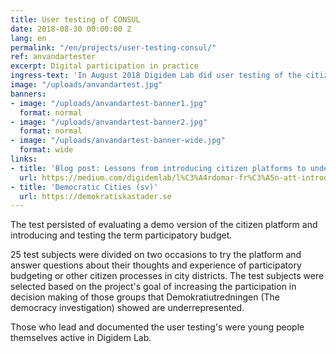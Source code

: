 ```yaml
---
title: User testing of CONSUL
date: 2018-08-30 00:00:00 Z
lang: en
permalink: "/en/projects/user-testing-consul/"
ref: anvandartester
excerpt: Digital participation in practice
ingress-text: 'In August 2018 Digidem Lab did user testing of the citizen platform CONSUL for the project Democratic Cities target groups: people born outside of Sweden, women and young people.'
image: "/uploads/anvandartest.jpg"
banners:
- image: "/uploads/anvandartest-banner1.jpg"
  format: normal
- image: "/uploads/anvandartest-banner2.jpg"
  format: normal
- image: "/uploads/anvandartest-banner-wide.jpg"
  format: wide
links:
- title: 'Blog post: Lessons from introducing citizen platforms to underrepresented groups (sv)'
  url: https://medium.com/digidemlab/l%C3%A4rdomar-fr%C3%A5n-att-introducera-medborgarplattformar-till-underrepresenterade-grupper-f57af4620331
- title: 'Democratic Cities (sv)'
  url: https://demokratiskastader.se
---
```



The test persisted of evaluating a demo version of the citizen platform and introducing and testing the term participatory budget.

25 test subjects were divided on two occasions to try the platform and answer questions about their thoughts and experience of participatory budgeting or other citizen processes in city districts. The test subjects were selected based on the project's goal of increasing the participation in decision making of those groups that Demokratiutredningen (The democracy investigation) showed are underrepresented.

Those who lead and documented the user testing's were young people themselves active in Digidem Lab.
